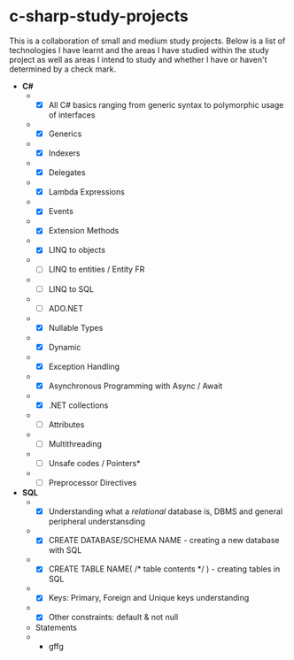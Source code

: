 # c-sharp-study-projects
This is a collaboration of small and medium study projects. Below is a list of technologies I have learnt and the areas I have studied within the study project as well as areas I intend to study and whether I have or haven't determined by a check mark.

- **C#**
  * - [x] All C# basics ranging from generic syntax to polymorphic usage of interfaces
  * - [x] Generics
  * - [x] Indexers
  * - [x] Delegates
  * - [x] Lambda Expressions
  * - [x] Events
  * - [x] Extension Methods
  * - [x] LINQ to objects
  * - [ ] LINQ to entities / Entity FR
  * - [ ] LINQ to SQL
  * - [ ] ADO.NET 
  * - [x] Nullable Types
  * - [x] Dynamic
  * - [x] Exception Handling
  * - [x] Asynchronous Programming with Async / Await 
  * - [x] .NET collections
  * - [ ] Attributes
  * - [ ] Multithreading
  * - [ ] Unsafe codes / Pointers*
  * - [ ] Preprocessor Directives
  
- **SQL**
  * - [x] Understanding what a *relational* database is, DBMS and general peripheral understansding
  * - [x] CREATE DATABASE/SCHEMA NAME - creating a new database with SQL
  * - [x] CREATE TABLE NAME( /* table contents */ ) - creating tables in SQL
  * - [x] Keys: Primary, Foreign and Unique keys understanding
  * - [x] Other constraints: default & not null
  *  Statements
    * - gffg
